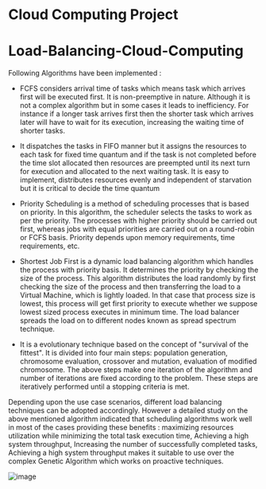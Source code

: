 # Cloud Computing Project
# Load-Balancing-Cloud-Computing

Following Algorithms have been implemented :

* FCFS considers arrival time of tasks which means task which arrives first will be executed first. It is non-preemptive in nature. Although it is not a complex algorithm but in some cases it leads to inefficiency. For instance if a longer task arrives first then the shorter task which arrives later will have to wait for its execution, increasing the waiting time of shorter tasks.

* It dispatches the tasks in FIFO manner but it assigns the resources to each task for fixed time quantum and if the task is not completed before the time slot allocated then resources are preempted until its next turn for execution and allocated to the next waiting task. It is easy to implement, distributes resources evenly and independent of starvation but it is critical to decide the time quantum

* Priority Scheduling is a method of scheduling processes that is based on priority. In this algorithm, the scheduler selects the tasks to work as per the priority.
The processes with higher priority should be carried out first, whereas jobs with equal priorities are carried out on a round-robin or FCFS basis. Priority depends upon memory requirements, time requirements, etc.

* Shortest Job First is a dynamic  load balancing  algorithm  which handles the  process  with priority basis.  It determines the priority by checking the size of the process. This algorithm distributes the load randomly by first checking the size of the process and then transferring the load to a Virtual Machine, which is  lightly loaded.  In that case that process size is lowest, this process will get first priority to execute whether we suppose lowest sized process executes in minimum time.  The load  balancer spreads the load on to different nodes  known as spread spectrum technique.

* It is a evolutionary technique based on the concept of "survival of the fittest". It is divided into four main steps: population generation, chromosome evaluation, crossover and mutation, evaluation of modified chromosome. The above steps make one iteration of the algorithm and number of iterations are fixed according to the problem. These steps are iteratively performed until a stopping criteria is met.

Depending upon the use case scenarios, different load balancing techniques can be adopted accordingly. However a detailed study on the above mentioned algorithm indicated that scheduling algorithms work well in most of the cases providing these benefits : maximizing resources utilization while minimizing the total task execution time, Achieving a high system throughput, Increasing the number of successfully completed tasks, Achieving a high system throughput makes it suitable to use over the complex Genetic Algorithm which works on proactive techniques.


![image](https://user-images.githubusercontent.com/80829881/141050488-ee45ceb2-4240-4837-ba1a-d3c3492c79e9.png)

